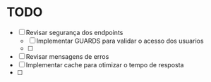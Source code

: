 # TODO

- [ ] Revisar segurança dos endpoints
    - [ ] Implementar GUARDS para validar o acesso dos usuarios
    - [ ] 
- [ ] Revisar mensagens de erros
- [ ] Implementar cache para otimizar o tempo de resposta
- [ ] 

